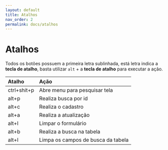 ```yaml
---
layout: default
title: Atalhos
nav_order: 2
permalink: docs/atalhos
---
```


# Atalhos

Todos os botões possuem a primeira letra sublinhada, está letra indica a **tecla de atalho**, basta utilizar `alt` + a **tecla de atalho** para executar a ação.

| Atalho      | Ação                               |
| :---------- | :--------------------------------- |
| ctrl+shit+p | Abre menu para pesquisar tela      |
| alt+p       | Realiza busca por id               |
| alt+c       | Realiza o cadastro                 |
| alt+a       | Realiza a atualização              |
| alt+l       | Limpar o formulário                |
| alt+b       | Realiza a busca na tabela          |
| alt+l       | Limpa os campos de busca da tabela |

